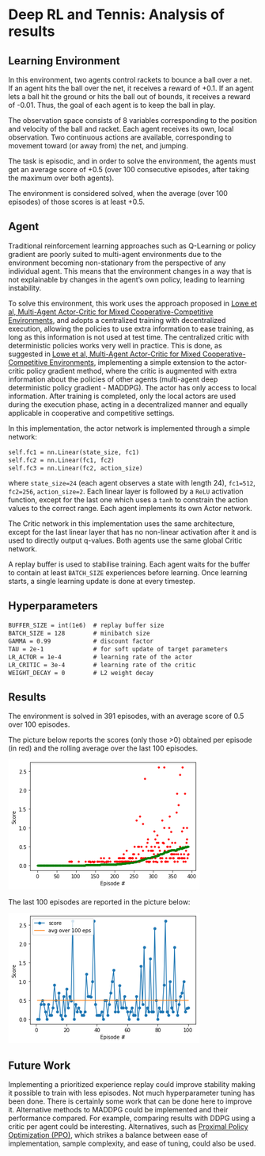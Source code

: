 # Deep RL and Tennis: Analysis of results

## Learning Environment

In this environment, two agents control rackets to bounce a ball over a net. If an agent hits the ball over the net, it receives a reward of +0.1. If an agent lets a ball hit the ground or hits the ball out of bounds, it receives a reward of -0.01. Thus, the goal of each agent is to keep the ball in play.

The observation space consists of 8 variables corresponding to the position and velocity of the ball and racket. Each agent receives its own, local observation. Two continuous actions are available, corresponding to movement toward (or away from) the net, and jumping.

The task is episodic, and in order to solve the environment, the agents must get an average score of +0.5 (over 100 consecutive episodes, after taking the maximum over both agents).

The environment is considered solved, when the average (over 100 episodes) of those scores is at least +0.5.


## Agent

Traditional reinforcement learning approaches such as Q-Learning or policy gradient are poorly suited to multi-agent environments due to the environment becoming non-stationary from the perspective of any individual agent. This means that the environment changes in a way that is not explainable by changes in the agent’s own policy, leading to learning instability.

To solve this environment, this work uses the approach proposed in [Lowe et al, Multi-Agent Actor-Critic for Mixed Cooperative-Competitive Environments](https://arxiv.org/pdf/1706.02275.pdf), and adopts a centralized training with decentralized execution, allowing the policies to use extra information to ease training, as long as this information is not used at test time. The centralized critic with deterministic policies works very well in practice.
This is done, as suggested in [Lowe et al, Multi-Agent Actor-Critic for Mixed Cooperative-Competitive Environments](https://arxiv.org/pdf/1706.02275.pdf), implementing a simple extension to the actor-critic policy gradient method, where the critic is augmented with extra information about the policies of other agents (multi-agent deep deterministic policy gradient - MADDPG). The actor has only access to local information. After training is completed, only the local actors are used during the execution phase, acting in a decentralized manner and equally applicable in cooperative and competitive settings.


In this implementation, the actor network is implemented through a simple network:

```
self.fc1 = nn.Linear(state_size, fc1)
self.fc2 = nn.Linear(fc1, fc2)
self.fc3 = nn.Linear(fc2, action_size)
```

where `state_size=24` (each agent observes a state with length 24), `fc1=512`, `fc2=256`, `action_size=2`.
Each linear layer is followed by a `ReLU` activation function, except for the last one which uses a `tanh` to constrain the action values to the correct range.
Each agent implements its own Actor network.

The Critic network in this implementation uses the same architecture, except for the last linear layer that has no non-linear activation after it and is used to directly output q-values.
Both agents use the same global Critic network.

A replay buffer is used to stabilise training. Each agent waits for the buffer to contain at least `BATCH_SIZE` experiences before learning. Once learning starts, a single learning update is done at every timestep.

## Hyperparameters

```
BUFFER_SIZE = int(1e6)  # replay buffer size
BATCH_SIZE = 128        # minibatch size
GAMMA = 0.99            # discount factor
TAU = 2e-1              # for soft update of target parameters
LR_ACTOR = 1e-4         # learning rate of the actor
LR_CRITIC = 3e-4        # learning rate of the critic
WEIGHT_DECAY = 0        # L2 weight decay
```


## Results

The environment is solved in 391 episodes, with an average score of 0.5 over 100 episodes.

The picture below reports the scores (only those >0) obtained per episode (in red) and the rolling average over the last 100 episodes.

![scores](pics/scores.png)

The last 100 episodes are reported in the picture below:

![scores-last-100-eps](pics/scores-last-100-eps.png)


## Future Work

Implementing a prioritized experience replay could improve stability making it possible to train with less episodes. 
Not much hyperparameter tuning has been done. There is certainly some work that can be done here to improve it.
Alternative methods to MADDPG could be implemented and their performance compared.
For example, comparing results with DDPG using a critic per agent could be interesting.
Alternatives, such as [Proximal Policy Optimization (PPO)](https://openai.com/blog/openai-baselines-ppo/#ppo), which strikes a balance between ease of implementation, sample complexity, and ease of tuning, could also be used.
